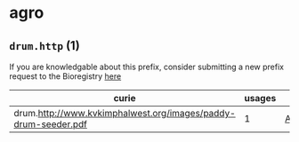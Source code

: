 # agro

## `drum.http` (1)

If you are knowledgable about this prefix, consider submitting a new prefix
request to the Bioregistry [here](https://github.com/biopragmatics/bioregistry/issues/new?assignees=cthoyt&labels=New%2CPrefix&template=new-prefix.yml&title=%5BResource%5D%3A%20drum.http)

| curie                                                          |   usages | nodes                                                         |
|----------------------------------------------------------------|----------|---------------------------------------------------------------|
| drum.http://www.kvkimphalwest.org/images/paddy-drum-seeder.pdf |        1 | [AGRO:00000397](http://purl.obolibrary.org/obo/AGRO_00000397) |

